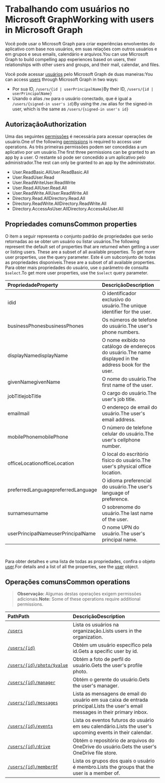 # <a name="working-with-users-in-microsoft-graph"></a><span data-ttu-id="c9a2d-101">Trabalhando com usuários no Microsoft Graph</span><span class="sxs-lookup"><span data-stu-id="c9a2d-101">Working with users in Microsoft Graph</span></span>

<span data-ttu-id="c9a2d-102">Você pode usar o Microsoft Graph para criar experiências envolventes do aplicativo com base nos usuários, em suas relações com outros usuários e em grupos e seus emails, calendário e arquivos.</span><span class="sxs-lookup"><span data-stu-id="c9a2d-102">You can use Microsoft Graph to build compelling app experiences based on users, their relationships with other users and groups, and their mail, calendar, and files.</span></span>

<span data-ttu-id="c9a2d-103">Você pode acessar [usuários](user.md) pelo Microsoft Graph de duas maneiras:</span><span class="sxs-lookup"><span data-stu-id="c9a2d-103">You can access [users](user.md) through Microsoft Graph in two ways:</span></span>

- <span data-ttu-id="c9a2d-104">Por sua ID, `/users/{id | userPrincipalName}`</span><span class="sxs-lookup"><span data-stu-id="c9a2d-104">By their ID, `/users/{id | userPrincipalName}`</span></span> 
- <span data-ttu-id="c9a2d-105">Usando o alias `/me` para o usuário conectado, que é igual a `/users/{signed-in user's id}`</span><span class="sxs-lookup"><span data-stu-id="c9a2d-105">By using the `/me` alias for the signed-in user, which is the same as `/users/{signed-in user's id}`</span></span>

## <a name="authorization"></a><span data-ttu-id="c9a2d-106">Autorização</span><span class="sxs-lookup"><span data-stu-id="c9a2d-106">Authorization</span></span>

<span data-ttu-id="c9a2d-107">Uma das seguintes [permissões](https://developer.microsoft.com/en-us/graph/docs/authorization/permission_scopes) é necessária para acessar operações de usuário.</span><span class="sxs-lookup"><span data-stu-id="c9a2d-107">One of the following [permissions](https://developer.microsoft.com/en-us/graph/docs/authorization/permission_scopes) is required to access user operations.</span></span> <span data-ttu-id="c9a2d-108">As três primeiras permissões podem ser concedidas a um aplicativo por um usuário.</span><span class="sxs-lookup"><span data-stu-id="c9a2d-108">The first three permissions can be granted to an app by a user.</span></span> <span data-ttu-id="c9a2d-109">O restante só pode ser concedido a um aplicativo pelo administrador.</span><span class="sxs-lookup"><span data-stu-id="c9a2d-109">The rest can only be granted to an app by the administrator.</span></span>

- <span data-ttu-id="c9a2d-110">User.ReadBasic.All</span><span class="sxs-lookup"><span data-stu-id="c9a2d-110">User.ReadBasic.All</span></span>
- <span data-ttu-id="c9a2d-111">User.Read</span><span class="sxs-lookup"><span data-stu-id="c9a2d-111">User.Read</span></span>
- <span data-ttu-id="c9a2d-112">User.ReadWrite</span><span class="sxs-lookup"><span data-stu-id="c9a2d-112">User.ReadWrite</span></span>
- <span data-ttu-id="c9a2d-113">User.Read.All</span><span class="sxs-lookup"><span data-stu-id="c9a2d-113">User.Read.All</span></span>
- <span data-ttu-id="c9a2d-114">User.ReadWrite.All</span><span class="sxs-lookup"><span data-stu-id="c9a2d-114">User.ReadWrite.All</span></span>
- <span data-ttu-id="c9a2d-115">Directory.Read.All</span><span class="sxs-lookup"><span data-stu-id="c9a2d-115">Directory.Read.All</span></span>
- <span data-ttu-id="c9a2d-116">Directory.ReadWrite.All</span><span class="sxs-lookup"><span data-stu-id="c9a2d-116">Directory.ReadWrite.All</span></span>
- <span data-ttu-id="c9a2d-117">Directory.AccessAsUser.All</span><span class="sxs-lookup"><span data-stu-id="c9a2d-117">Directory.AccessAsUser.All</span></span>

## <a name="common-properties"></a><span data-ttu-id="c9a2d-118">Propriedades comuns</span><span class="sxs-lookup"><span data-stu-id="c9a2d-118">Common properties</span></span>

<span data-ttu-id="c9a2d-119">O item a seguir representa o conjunto padrão de propriedades que serão retornadas ao se obter um usuário ou listar usuários.</span><span class="sxs-lookup"><span data-stu-id="c9a2d-119">The following represent the default set of properties that are returned when getting a user or listing users.  These are a subset of all available properties. To get more user properties, use the  query parameter.</span></span> <span data-ttu-id="c9a2d-120">Este é um subconjunto de todas as propriedades disponíveis.</span><span class="sxs-lookup"><span data-stu-id="c9a2d-120">These are a subset of all available properties.</span></span> <span data-ttu-id="c9a2d-121">Para obter mais propriedades do usuário, use o parâmetro de consulta `$select`.</span><span class="sxs-lookup"><span data-stu-id="c9a2d-121">To get more user properties, use the `$select` query parameter.</span></span> 

|<span data-ttu-id="c9a2d-122">Propriedade</span><span class="sxs-lookup"><span data-stu-id="c9a2d-122">Property</span></span> |<span data-ttu-id="c9a2d-123">Descrição</span><span class="sxs-lookup"><span data-stu-id="c9a2d-123">Description</span></span> |
|:----------|:-------------|
|<span data-ttu-id="c9a2d-124">id</span><span class="sxs-lookup"><span data-stu-id="c9a2d-124">id</span></span> | <span data-ttu-id="c9a2d-125">O identificador exclusivo do usuário.</span><span class="sxs-lookup"><span data-stu-id="c9a2d-125">The unique identifier for the user.</span></span>|
|<span data-ttu-id="c9a2d-126">businessPhones</span><span class="sxs-lookup"><span data-stu-id="c9a2d-126">businessPhones</span></span> | <span data-ttu-id="c9a2d-127">Os números de telefone do usuário.</span><span class="sxs-lookup"><span data-stu-id="c9a2d-127">The user's phone numbers.</span></span>|
|<span data-ttu-id="c9a2d-128">displayName</span><span class="sxs-lookup"><span data-stu-id="c9a2d-128">displayName</span></span> | <span data-ttu-id="c9a2d-129">O nome exibido no catálogo de endereços do usuário.</span><span class="sxs-lookup"><span data-stu-id="c9a2d-129">The name displayed in the address book for the user.</span></span>|
|<span data-ttu-id="c9a2d-130">givenName</span><span class="sxs-lookup"><span data-stu-id="c9a2d-130">givenName</span></span>| <span data-ttu-id="c9a2d-131">O nome do usuário.</span><span class="sxs-lookup"><span data-stu-id="c9a2d-131">The first name of the user.</span></span> |
|<span data-ttu-id="c9a2d-132">jobTitle</span><span class="sxs-lookup"><span data-stu-id="c9a2d-132">jobTitle</span></span> | <span data-ttu-id="c9a2d-133">O cargo do usuário.</span><span class="sxs-lookup"><span data-stu-id="c9a2d-133">The user's job title.</span></span>|
|<span data-ttu-id="c9a2d-134">email</span><span class="sxs-lookup"><span data-stu-id="c9a2d-134">mail</span></span>| <span data-ttu-id="c9a2d-135">O endereço de email do usuário.</span><span class="sxs-lookup"><span data-stu-id="c9a2d-135">The user's email address.</span></span> |
|<span data-ttu-id="c9a2d-136">mobilePhone</span><span class="sxs-lookup"><span data-stu-id="c9a2d-136">mobilePhone</span></span> | <span data-ttu-id="c9a2d-137">O número de telefone celular do usuário.</span><span class="sxs-lookup"><span data-stu-id="c9a2d-137">The user's cellphone number.</span></span>|
|<span data-ttu-id="c9a2d-138">officeLocation</span><span class="sxs-lookup"><span data-stu-id="c9a2d-138">officeLocation</span></span> | <span data-ttu-id="c9a2d-139">O local do escritório físico do usuário.</span><span class="sxs-lookup"><span data-stu-id="c9a2d-139">The user's physical office location.</span></span>|
|<span data-ttu-id="c9a2d-140">preferredLanguage</span><span class="sxs-lookup"><span data-stu-id="c9a2d-140">preferredLanguage</span></span> | <span data-ttu-id="c9a2d-141">O idioma preferencial do usuário.</span><span class="sxs-lookup"><span data-stu-id="c9a2d-141">The user's language of preference.</span></span>|
|<span data-ttu-id="c9a2d-142">surname</span><span class="sxs-lookup"><span data-stu-id="c9a2d-142">surname</span></span>| <span data-ttu-id="c9a2d-143">O sobrenome do usuário.</span><span class="sxs-lookup"><span data-stu-id="c9a2d-143">The last name of the user.</span></span> |
|<span data-ttu-id="c9a2d-144">userPrincipalName</span><span class="sxs-lookup"><span data-stu-id="c9a2d-144">userPrincipalName</span></span>| <span data-ttu-id="c9a2d-145">O nome UPN do usuário.</span><span class="sxs-lookup"><span data-stu-id="c9a2d-145">The user's principal name.</span></span> |

<br/>

<span data-ttu-id="c9a2d-146">Para obter detalhes e uma lista de todas as propriedades, confira o objeto [user](user.md).</span><span class="sxs-lookup"><span data-stu-id="c9a2d-146">For details and a list of all the properties, see the [user](user.md) object.</span></span>

## <a name="common-operations"></a><span data-ttu-id="c9a2d-147">Operações comuns</span><span class="sxs-lookup"><span data-stu-id="c9a2d-147">Common operations</span></span>

> <span data-ttu-id="c9a2d-148">**Observação:** Algumas destas operações exigem permissões adicionais.</span><span class="sxs-lookup"><span data-stu-id="c9a2d-148">**Note:** Some of these operations require additional permissions.</span></span>

| <span data-ttu-id="c9a2d-149">Path</span><span class="sxs-lookup"><span data-stu-id="c9a2d-149">Path</span></span>    | <span data-ttu-id="c9a2d-150">Descrição</span><span class="sxs-lookup"><span data-stu-id="c9a2d-150">Description</span></span> |
|:---------|:-------------|
|[`/users`](../api/user_list.md) | <span data-ttu-id="c9a2d-151">Lista os usuários na organização.</span><span class="sxs-lookup"><span data-stu-id="c9a2d-151">Lists users in the organization.</span></span> |
|[`/users/{id}`](../api/user_get.md) | <span data-ttu-id="c9a2d-152">Obtém um usuário específico pela id.</span><span class="sxs-lookup"><span data-stu-id="c9a2d-152">Gets a specific user by id.</span></span> |
|[`/users/{id}/photo/$value`](../api/profilephoto_get.md)| <span data-ttu-id="c9a2d-153">Obtém a foto de perfil do usuário.</span><span class="sxs-lookup"><span data-stu-id="c9a2d-153">Gets the user's profile photo.</span></span> |
|[`/users/{id}/manager`](../api/user_list_manager.md) | <span data-ttu-id="c9a2d-154">Obtém o gerente do usuário.</span><span class="sxs-lookup"><span data-stu-id="c9a2d-154">Gets the user's manager.</span></span> |
|[`/users/{id}/messages`](../api/user_list_messages.md)| <span data-ttu-id="c9a2d-155">Lista as mensagens de email do usuário em sua caixa de entrada principal.</span><span class="sxs-lookup"><span data-stu-id="c9a2d-155">Lists the user's email messages in their primary inbox.</span></span> |
|[`/users/{id}/events`](../api/user_list_events.md) | <span data-ttu-id="c9a2d-156">Lista os eventos futuros do usuário em seu calendário.</span><span class="sxs-lookup"><span data-stu-id="c9a2d-156">Lists the user's upcoming events in their calendar.</span></span> |
|[`/users/{id}/drive`](../api/drive_get.md)| <span data-ttu-id="c9a2d-157">Obtém o repositório de arquivos do OneDrive do usuário.</span><span class="sxs-lookup"><span data-stu-id="c9a2d-157">Gets the user's OneDrive file store.</span></span> |
|[`/users/{id}/memberOf`](../api/user_list_memberof.md)| <span data-ttu-id="c9a2d-158">Lista os grupos dos quais o usuário é membro.</span><span class="sxs-lookup"><span data-stu-id="c9a2d-158">Lists the groups that the user is a member of.</span></span> |
